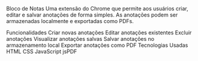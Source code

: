 Bloco de Notas
Uma extensão do Chrome que permite aos usuários criar, editar e salvar anotações de forma simples. As anotações podem ser armazenadas localmente e exportadas como PDFs.

Funcionalidades
Criar novas anotações
Editar anotações existentes
Excluir anotações
Visualizar anotações salvas
Salvar anotações no armazenamento local
Exportar anotações como PDF
Tecnologias Usadas
HTML
CSS
JavaScript
jsPDF
